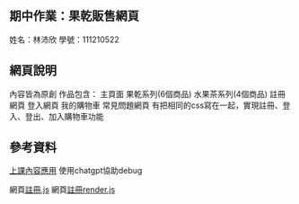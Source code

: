 ## 期中作業：果乾販售網頁
姓名：林沛欣 學號：111210522
## 網頁說明
內容皆為原創
作品包含： 
主頁面
果乾系列(6個商品)
水果茶系列(4個商品)
註冊網頁
登入網頁
我的購物車
常見問題網頁
有把相同的css寫在一起，實現註冊、登入、登出、加入購物車功能
## 參考資料
[上課內容應用](https://github.com/ccc113a/html2denojs/tree/master/02-%E5%BE%8C%E7%AB%AF/07-session)
使用chatgpt協助debug

網頁[註冊.js](https://github.com/linpeic/ws/blob/master/%E6%9C%9F%E4%B8%AD/%E8%A8%BB%E5%86%8A.js)
網頁[註冊render.js](https://github.com/linpeic/ws/blob/master/%E6%9C%9F%E4%B8%AD/%E8%A8%BB%E5%86%8Arender.js)





